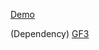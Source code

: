 [Demo](https://git.grumpycrouton.com/gf3/auth)

(Dependency) [GF3](https://github.com/Grump-Free-Framework/GF3)
